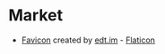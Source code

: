 # Market

- [Favicon](https://www.flaticon.com/premium-icon/price-tag_721550) created by [edt.im](https://www.flaticon.com/authors/edtim) - [Flaticon](https://www.flaticon.com/)